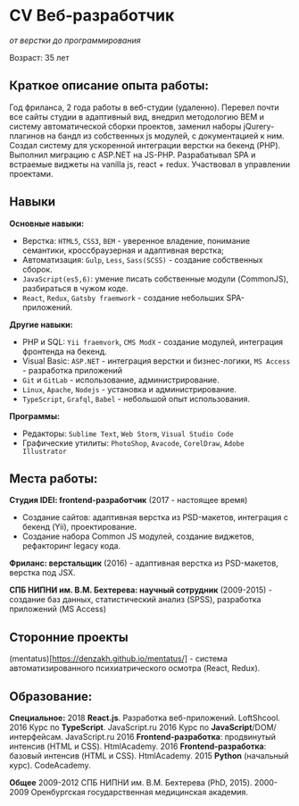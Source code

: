 # CV Веб-разработчик
*от верстки до программирования*

Возраст: 35 лет

## Краткое описание опыта работы:
Год фриланса, 2 года работы в веб-студии (удаленно). Перевел почти все сайты студии в адаптивный вид, внедрил методологию BEM и систему автоматической сборки проектов, заменил наборы jQurery-плагинов на бандл из собственных js модулей, c документацией к ним. Создал систему для ускоренной интеграции верстки на бекенд (PHP). Выполнил миграцию с ASP.NET на JS-PHP. Разрабатывал SPA и встраемые виджеты на vanilla js, react + redux. Участвовал в управлении проектами.

## Навыки
**Основные навыки:**
- Верстка: `HTML5`, `CSS3`, `BEM` - уверенное владение, понимание семантики, кросcбраузерная и адаптивная верстка;
- Автоматизация: `Gulp`, `Less`, `Sass(SCSS)` - создание собственных сборок.
- `JavaScript(es5,6)`: умение писать собственные модули (CommonJS), разбираться в чужом коде.
- `React`, `Redux`, `Gatsby fraemwork` - создание небольших SPA-приложений.

**Другие навыки:**
- PHP и SQL: `Yii fraemvork`, `CMS ModX` - создание модулей, интеграция фронтенда на бекенд.
- Visual Basic: `ASP.NET`  - интеграция верстки и бизнес-логики, `MS Access` - разработка приложений
- `Git` и `GitLab` - использование, администрирование.
- `Linux`, `Apache`, `Nodejs` - установка и администрирование.
- `TypeScript`, `Grafql`, `Babel` - небольшой опыт использования.

**Программы:**
- Редакторы: `Sublime Text`, `Web Storm`, `Visual Studio Code`
- Графические утилиты: `PhotoShop`, `Avacode`, `CorelDraw`, `Adobe Illustrator`

## Места работы:
**Студия IDEI: frontend-разработчик** (2017 - настоящее время)
- Создание сайтов: адаптивная верстка из PSD-макетов, интеграция с бекенд (Yii), проектирование.
- Создание набора Common JS модулей, создание виджетов, рефакторинг legacy кода.

**Фриланс: верстальщик** (2016) - адаптивная верстка из PSD-макетов, верстка под JSX.

**СПБ НИПНИ им. В.М. Бехтерева: научный сотрудник** (2009-2015) - создание баз данных, статистический анализ (SPSS), разработка приложений (MS Access)

## Сторонние проекты
(mentatus)[https://denzakh.github.io/mentatus/] - система автоматизированного психиатрического осмотра (React, Redux).

## Образование:
**Специальное:**
2018 **React.js**. Разработка веб-приложений. LoftShcool.
2016 Курс по **TypeScript**. JavaScript.ru
2016 Курс по **JavaScript**/DOM/интерфейсам. JavaScript.ru
2016 **Frontend-разработка**: продвинутый интенсив (HTML и CSS). HtmlAcademy.
2016 **Frontend-разработка**: базовый интенсив (HTML и CSS). HtmlAcademy.
2015 **Python** (начальный курс). CodeAcademy.

**Общее**
2009-2012 СПБ НИПНИ им. В.М. Бехтерева (PhD, 2015).
2000-2009 Оренбургская государственная медицинская академия.



